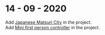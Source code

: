 # 14 - 09 - 2020

Add [Japanese Matsuri City](https://assetstore.unity.com/packages/3d/environments/urban/japanese-matsuri-city-35619#description) in the project.<br>
Add [Mini first person controller](https://assetstore.unity.com/packages/tools/input-management/mini-first-person-controller-174710) in the project.<br>
